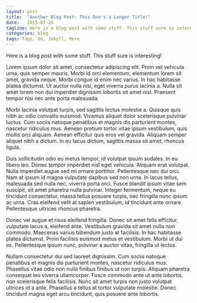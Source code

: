 ```yaml
---
layout: post
title:  "Another Blog Post: This One's a Longer Title!"
date:   2015-07-26
tagline: Here is a blog post with some stuff. This stuff sure is interesting!
categories: blog
tags: Tags, Go, Jekyll, Here
---
```


Here is a blog post with some stuff. This stuff sure is interesting!

Lorem ipsum dolor sit amet, consectetur adipiscing elit. Proin vel vehicula urna, quis semper mauris. Morbi id orci elementum, elementum lorem sit amet, gravida neque. Morbi congue id enim nec varius. In hac habitasse platea dictumst. Ut auctor nulla nisl, eget viverra purus lacinia a. Nulla sit amet lorem non dui imperdiet dignissim lobortis sit amet nisl. Praesent tempor nisi nec ante porta malesuada.

Morbi lacinia volutpat turpis, sed sagittis lectus molestie a. Quisque quis nibh ac odio convallis euismod. Vivamus aliquet dolor scelerisque pulvinar luctus. Cum sociis natoque penatibus et magnis dis parturient montes, nascetur ridiculus mus. Aenean pretium tortor vitae ipsum vestibulum, quis mollis orci aliquam. Aenean efficitur quis eros vel gravida. Aliquam semper aliquet nibh a dictum. In eu lacus dictum, sagittis massa sit amet, rhoncus ligula.

Duis sollicitudin odio eu metus tempor, id volutpat ipsum sodales. In eu libero leo. Donec tempor imperdiet nisl eget vehicula. Aliquam erat volutpat. Nulla imperdiet augue sed mi ornare porttitor. Pellentesque nec dui orci. Nam at ipsum id magna vulputate dapibus sed non urna. In lacus tellus, malesuada sed nulla nec, viverra porta orci. Fusce blandit ipsum vitae sem suscipit, sit amet pharetra nulla pulvinar. Integer fermentum, neque eu tincidunt consectetur, massa tellus posuere turpis, nec fringilla nunc ipsum ac urna. Cras eleifend velit at sapien vestibulum, id tincidunt ante ornare. Pellentesque ultrices rhoncus pharetra.

Donec vel augue et risus eleifend fringilla. Donec sit amet felis efficitur, vulputate lacus a, eleifend ante. Vestibulum gravida sit amet nulla non commodo. Maecenas varius bibendum justo at facilisis. In hac habitasse platea dictumst. Proin facilisis euismod metus et vestibulum. Morbi ut dui ex. Pellentesque ipsum nunc, pulvinar a auctor vitae, fringilla ut lectus.

Nullam consectetur dui sed laoreet dignissim. Cum sociis natoque penatibus et magnis dis parturient montes, nascetur ridiculus mus. Phasellus vitae odio non nulla finibus finibus ut non turpis. Aliquam pharetra consequat leo viverra ullamcorper. Fusce commodo ante ut ante lobortis, non scelerisque felis facilisis. Nunc sit amet turpis non justo volutpat ultrices id a ante. Phasellus a tellus at tortor vulputate molestie. Donec tincidunt magna eget arcu tincidunt, quis posuere ante lobortis.